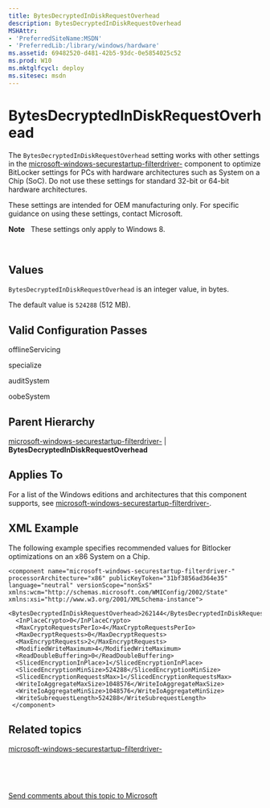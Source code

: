 ```yaml
---
title: BytesDecryptedInDiskRequestOverhead
description: BytesDecryptedInDiskRequestOverhead
MSHAttr:
- 'PreferredSiteName:MSDN'
- 'PreferredLib:/library/windows/hardware'
ms.assetid: 69482520-d481-42b5-93dc-0e5854025c52
ms.prod: W10
ms.mktglfcycl: deploy
ms.sitesec: msdn
---
```


# BytesDecryptedInDiskRequestOverhead


The `BytesDecryptedInDiskRequestOverhead` setting works with other settings in the [microsoft-windows-securestartup-filterdriver-](microsoft-windows-securestartup-filterdriver--win8-microsoft-windows-securestartup-filterdriver-.md) component to optimize BitLocker settings for PCs with hardware architectures such as System on a Chip (SoC). Do not use these settings for standard 32-bit or 64-bit hardware architectures.

These settings are intended for OEM manufacturing only. For specific guidance on using these settings, contact Microsoft.

**Note**  
These settings only apply to Windows 8.

 

## Values


`BytesDecryptedInDiskRequestOverhead` is an integer value, in bytes.

The default value is `524288` (512 MB).

## Valid Configuration Passes


offlineServicing

specialize

auditSystem

oobeSystem

## Parent Hierarchy


[microsoft-windows-securestartup-filterdriver-](microsoft-windows-securestartup-filterdriver-.md) | **BytesDecryptedInDiskRequestOverhead**

## Applies To


For a list of the Windows editions and architectures that this component supports, see [microsoft-windows-securestartup-filterdriver-](microsoft-windows-securestartup-filterdriver--win8-microsoft-windows-securestartup-filterdriver-.md).

## XML Example


The following example specifies recommended values for Bitlocker optimizations on an x86 System on a Chip.

``` syntax
<component name="microsoft-windows-securestartup-filterdriver-" processorArchitecture="x86" publicKeyToken="31bf3856ad364e35" language="neutral" versionScope="nonSxS" xmlns:wcm="http://schemas.microsoft.com/WMIConfig/2002/State" xmlns:xsi="http://www.w3.org/2001/XMLSchema-instance">
  <BytesDecryptedInDiskRequestOverhead>262144</BytesDecryptedInDiskRequestOverhead>
  <InPlaceCrypto>0</InPlaceCrypto>
  <MaxCryptoRequestsPerIo>4</MaxCryptoRequestsPerIo>
  <MaxDecryptRequests>0</MaxDecryptRequests>
  <MaxEncryptRequests>2</MaxEncryptRequests>
  <ModifiedWriteMaximum>4</ModifiedWriteMaximum>
  <ReadDoubleBuffering>0</ReadDoubleBuffering>
  <SlicedEncryptionInPlace>1</SlicedEncryptionInPlace>
  <SlicedEncryptionMinSize>524288</SlicedEncryptionMinSize>
  <SlicedEncryptionRequestsMax>1</SlicedEncryptionRequestsMax>
  <WriteIoAggregateMaxSize>1048576</WriteIoAggregateMaxSize>
  <WriteIoAggregateMinSize>1048576</WriteIoAggregateMinSize>
  <WriteSubrequestLength>524288</WriteSubrequestLength>
 </component>
```

## Related topics


[microsoft-windows-securestartup-filterdriver-](microsoft-windows-securestartup-filterdriver--win8-microsoft-windows-securestartup-filterdriver-.md)

 

 

[Send comments about this topic to Microsoft](mailto:wsddocfb@microsoft.com?subject=Documentation%20feedback%20%5Bp_unattend\p_unattend%5D:%20BytesDecryptedInDiskRequestOverhead%20%20RELEASE:%20%2810/3/2016%29&body=%0A%0APRIVACY%20STATEMENT%0A%0AWe%20use%20your%20feedback%20to%20improve%20the%20documentation.%20We%20don't%20use%20your%20email%20address%20for%20any%20other%20purpose,%20and%20we'll%20remove%20your%20email%20address%20from%20our%20system%20after%20the%20issue%20that%20you're%20reporting%20is%20fixed.%20While%20we're%20working%20to%20fix%20this%20issue,%20we%20might%20send%20you%20an%20email%20message%20to%20ask%20for%20more%20info.%20Later,%20we%20might%20also%20send%20you%20an%20email%20message%20to%20let%20you%20know%20that%20we've%20addressed%20your%20feedback.%0A%0AFor%20more%20info%20about%20Microsoft's%20privacy%20policy,%20see%20http://privacy.microsoft.com/default.aspx. "Send comments about this topic to Microsoft")





